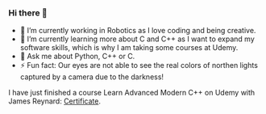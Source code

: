 ### Hi there 👋

- 🔭 I’m currently working in Robotics as I love coding and being creative.
- 🌱 I’m currently learning more about C and C++ as I want to expand my software skills, which is why I am taking some courses at Udemy.
- 💬 Ask me about Python, C++ or C.
- ⚡ Fun fact: Our eyes are not able to see the real colors of northen lights captured by a camera due to the darkness!

I have just finished a course Learn Advanced Modern C++ on Udemy with James Reynard: [Certificate](http://ude.my/UC-2022438d-23d1-4f71-807b-3213c1cc4762/).

